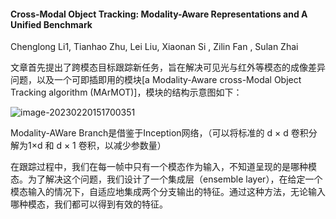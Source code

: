 #### Cross-Modal Object Tracking: Modality-Aware Representations and A Unified Benchmark

Chenglong Li1, Tianhao Zhu, Lei Liu, Xiaonan Si , Zilin Fan , Sulan Zhai

文章首先提出了跨模态目标跟踪新任务，旨在解决可见光与红外等模态的成像差异问题，以及一个可即插即用的模块[a Modality-Aware cross-Modal Object Tracking algorithm (MArMOT)]，模块的结构示意图如下：

![image-20230220151700351]([E:\paper_summary\image\image-MarMOT.png](https://github.com/dongdong2061/paper_summary/blob/master/image/image-MarMOT.png))

Modality-AWare Branch是借鉴于Inception网络，（可以将标准的 d × d 卷积分解为1×d 和 d × 1 卷积，以减少参数量）

在跟踪过程中，我们在每一帧中只有一个模态作为输入，不知道呈现的是哪种模态。为了解决这个问题，我们设计了一个集成层（ensemble layer），在给定一个模态输入的情况下，自适应地集成两个分支输出的特征。通过这种方法，无论输入哪种模态，我们都可以得到有效的特征。
